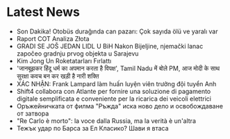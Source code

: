 # Latest News
-  Son Dakika! Otobüs durağında can pazarı: Çok sayıda ölü ve yaralı var
-  Raport COT Analiza Złota
-  GRADI SE JOŠ JEDAN LIDL U BiH Nakon Bijeljine, njemački lanac započeo gradnju prvog objekta u Sarajevu
-  Kim Jong Un Roketatarları Fırlattı
-  'जानबूझकर हिंदू धर्म का अपमान करता है विपक्ष', Tamil Nadu में बोले PM, आज मोदी के साथ सुरक्षा कवच बन कर खड़ी है नारी शक्ति
-  XÁC NHẬN: Frank Lampard làm huấn luyện viên trưởng đội tuyển Anh
-  Shift4 collabora con Atlante per fornire una soluzione di pagamento digitale semplificata e conveniente per la ricarica dei veicoli elettrici
-  Оръжейничката от филма "Ръжда" иска ново дело и освобождаване от затвора
-  "Re Carlo è morto": la voce dalla Russia, ma la verità è un'altra
-  Тежък удар по Барса за Ел Класико? Шави я втаса
